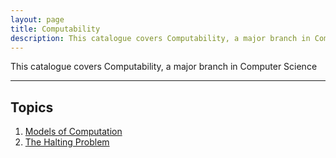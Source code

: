 ```yaml
---
layout: page
title: Computability
description: This catalogue covers Computability, a major branch in Computer Science
---
```


This catalogue covers Computability, a major branch in Computer Science

---

## Topics
  1. [Models of Computation](models_of_computation)
  1. [The Halting Problem](the_halting_problem)
